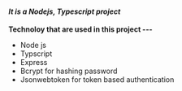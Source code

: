 
 
#### ***It is a Nodejs, Typescript project*** ####


**Technoloy that are used in this project ---**
- Node js   
- Typscript
- Express   
- Bcrypt for hashing password
- Jsonwebtoken for token based authentication